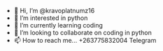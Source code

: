 - 👋 Hi, I’m @kravoplatnumz16
- 👀 I’m interested in python
- 🌱 I’m currently learning coding
- 💞️ I’m looking to collaborate on coding in python
- 📫 How to reach me... +263775832004 Telegram

<!---
kravoplatnumz16/kravoplatnumz16 is a ✨ special ✨ repository because its `README.md` (this file) appears on your GitHub profile.
You can click the Preview link to take a look at your changes.
--->
